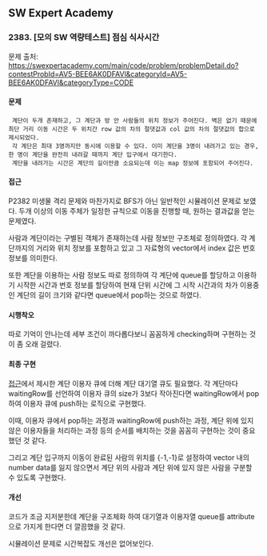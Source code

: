 ## SW Expert Academy
### 2383. [모의 SW 역량테스트] 점심 식사시간

문제 출처: https://swexpertacademy.com/main/code/problem/problemDetail.do?contestProbId=AV5-BEE6AK0DFAVl&categoryId=AV5-BEE6AK0DFAVl&categoryType=CODE
    
#### 문제

     계단이 두개 존재하고, 그 계단과 방 안 사람들의 위치 정보가 주어진다. 벽은 없기 때문에 최단 거리 이동 시간은 두 위치간 row 값의 차의 절댓값과 col 값의 차의 절댓값의 합으로 제시되었다. 
     각 계단은 최대 3명까지만 동시에 이용할 수 있다. 이미 계단을 3명이 내려가고 있는 경우, 한 명이 계단을 완전히 내려갈 때까지 계단 입구에서 대기한다.
     계단을 내려가는 시간은 계단의 길이만큼 소요되는데 이는 map 정보에 포함되어 주어진다.


#### 접근

  P2382 미생물 격리 문제와 마찬가지로 BFS가 아닌 일반적인 시뮬레이션 문제로 보였다. 두개 이상의 이동 주체가 일정한 규칙으로 이동을 진행할 때, 원하는 결과값을 얻는 문제였다.

  사람과 계단이라는 구별된 객체가 존재하는데 사람 정보만 구조체로 정의하였다. 각 계단까지의 거리와 위치 정보를 포함하고 있고 그 자료형의 vector에서 index 값은 번호 정보를 의미한다.

  또한 계단을 이용하는 사람 정보도 따로 정의하여 각 계단에 queue를 할당하고 이용하기 시작한 시간과 번호 정보를 할당하여 현재 단위 시간에 그 시작 시간과의 차가 이용중인 계단의 길이 크기와 같다면 queue에서 pop하는 것으로 하였다.
    
#### 시행착오
 
  따로 기억이 안나는데 세부 조건이 까다롭다보니 꼼꼼하게 checking하며 구현하는 것이 좀 오래 걸렸다.

#### 최종 구현
  
  [접근](#접근)에서 제시한 계단 이용자 큐에 더해 계단 대기열 큐도 필요했다. 각 계단마다 waitingRow를 선언하여 이용자 큐의 size가 3보다 작아진다면 waitingRow에서 pop하여 이용자 큐에 push하는 로직으로 구현했다. 

  이때, 이용자 큐에서 pop하는 과정과 waitingRow에 push하는 과정, 계단 위에 있지 않은 이용자들을 처리하는 과정 등의 순서를 배치하는 것을 꼼꼼히 구현하는 것이 중요했던 것 같다.

  그리고 계단 입구까지 이동이 완료된 사람의 위치를 {-1,-1}로 설정하여 vector 내의 number data를 잃지 않으면서 계단 위의 사람과 계단 위에 있지 않은 사람을 구분할 수 있도록 구현했다.
 
#### 개선
  
  코드가 조금 지저분한데 계단을 구조체화 하여 대기열과 이용자열 queue를 attribute으로 가지게 한다면 더 깔끔했을 것 같다.

  시뮬레이션 문제로 시간복잡도 개선은 없어보인다.